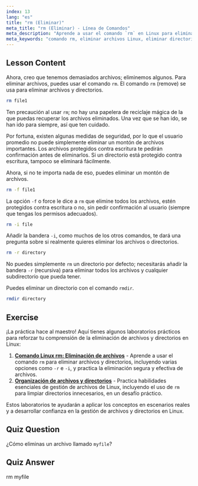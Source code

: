 ```yaml
---
index: 13
lang: "es"
title: "rm (Eliminar)"
meta_title: "rm (Eliminar) - Línea de Comandos"
meta_description: "Aprende a usar el comando `rm` en Linux para eliminar de forma segura archivos y directorios. Comprende opciones como -f, -i, -r y rmdir. ¡Comienza tu viaje en Linux!"
meta_keywords: "comando rm, eliminar archivos Linux, eliminar directorios, tutorial Linux, Linux para principiantes, rmdir, guía Linux"
---
```


## Lesson Content

Ahora, creo que tenemos demasiados archivos; eliminemos algunos. Para eliminar archivos, puedes usar el comando `rm`. El comando `rm` (remove) se usa para eliminar archivos y directorios.

```bash
rm file1
```

Ten precaución al usar `rm`; no hay una papelera de reciclaje mágica de la que puedas recuperar los archivos eliminados. Una vez que se han ido, se han ido para siempre, así que ten cuidado.

Por fortuna, existen algunas medidas de seguridad, por lo que el usuario promedio no puede simplemente eliminar un montón de archivos importantes. Los archivos protegidos contra escritura te pedirán confirmación antes de eliminarlos. Si un directorio está protegido contra escritura, tampoco se eliminará fácilmente.

Ahora, si no te importa nada de eso, puedes eliminar un montón de archivos.

```bash
rm -f file1
```

La opción `-f` o force le dice a `rm` que elimine todos los archivos, estén protegidos contra escritura o no, sin pedir confirmación al usuario (siempre que tengas los permisos adecuados).

```bash
rm -i file
```

Añadir la bandera `-i`, como muchos de los otros comandos, te dará una pregunta sobre si realmente quieres eliminar los archivos o directorios.

```bash
rm -r directory
```

No puedes simplemente `rm` un directorio por defecto; necesitarás añadir la bandera `-r` (recursiva) para eliminar todos los archivos y cualquier subdirectorio que pueda tener.

Puedes eliminar un directorio con el comando `rmdir`.

```bash
rmdir directory
```

## Exercise

¡La práctica hace al maestro! Aquí tienes algunos laboratorios prácticos para reforzar tu comprensión de la eliminación de archivos y directorios en Linux:

1. **[Comando Linux rm: Eliminación de archivos](https://labex.io/es/labs/linux-linux-rm-command-file-removing-209741)** - Aprende a usar el comando `rm` para eliminar archivos y directorios, incluyendo varias opciones como `-r` e `-i`, y practica la eliminación segura y efectiva de archivos.
2. **[Organización de archivos y directorios](https://labex.io/es/labs/linux-organizing-files-and-directories-387877)** - Practica habilidades esenciales de gestión de archivos de Linux, incluyendo el uso de `rm` para limpiar directorios innecesarios, en un desafío práctico.

Estos laboratorios te ayudarán a aplicar los conceptos en escenarios reales y a desarrollar confianza en la gestión de archivos y directorios en Linux.

## Quiz Question

¿Cómo eliminas un archivo llamado `myfile`?

## Quiz Answer

rm myfile
